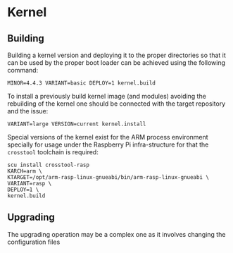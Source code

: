 # Kernel

## Building

Building a kernel version and deploying it to the proper directories so that it can be used
by the proper boot loader can be achieved using the following command:

    MINOR=4.4.3 VARIANT=basic DEPLOY=1 kernel.build

To install a previously build kernel image (and modules) avoiding the rebuilding of the kernel
one should be connected with the target repository and the issue:

    VARIANT=large VERSION=current kernel.install

Special versions of the kernel exist for the ARM process environment specially for usage under
the Raspberry Pi infra-structure for that the `crosstool` toolchain is required:

    scu install crosstool-rasp
    KARCH=arm \
    KTARGET=/opt/arm-rasp-linux-gnueabi/bin/arm-rasp-linux-gnueabi \
    VARIANT=rasp \
    DEPLOY=1 \
    kernel.build

## Upgrading

The upgrading operation may be a complex one as it involves changing the configuration files 
